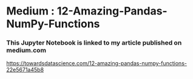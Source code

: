 # Medium : 12-Amazing-Pandas-NumPy-Functions

### This Jupyter Notebook is linked to my article published on medium.com

https://towardsdatascience.com/12-amazing-pandas-numpy-functions-22e5671a45b8
